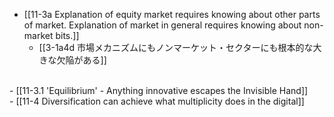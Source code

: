 - [[11-3a Explanation of equity market requires knowing about other parts of market. Explanation of market in general requires knowing about non-market bits.]]
  - [[3-1a4d 市場メカニズムにもノンマーケット・セクターにも根本的な大きな欠陥がある]]
<br>
- [[11-3.1 'Equilibrium' - Anything innovative escapes the Invisible Hand]]
<br>
- [[11-4 Diversification can achieve what multiplicity does in the digital]]
